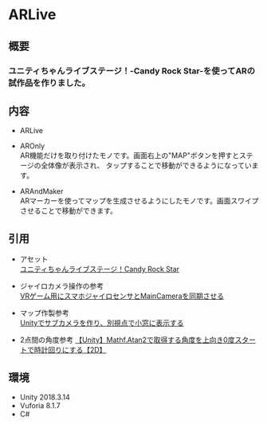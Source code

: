 # ARLive  

## 概要  
### ユニティちゃんライブステージ！-Candy Rock Star-を使ってARの試作品を作りました。  

## 内容  
- ARLive  
 - AROnly  
 AR機能だけを取り付けたモノです。画面右上の"MAP"ボタンを押すとステージの全体像が表示され、
 タップすることで移動ができるようになっています。  
 
 - ARAndMaker  
 ARマーカーを使ってマップを生成させるようにしたモノです。画面スワイプさせることで移動ができます。  
 
## 引用  
- アセット  
[ユニティちゃんライブステージ！Candy Rock Star](http://unity-chan.com/download/releaseNote.php?id=CandyRockStar)  

- ジャイロカメラ操作の参考  
[VRゲーム用にスマホジャイロセンサとMainCameraを同期させる](https://qiita.com/fumishitan/items/c2b023b9b9655d0a7d46)  

- マップ作製参考  
[Unityでサブカメラを作り、別視点で小窓に表示する](https://gametukurikata.com/camera/smallwindowcamera)  

- 2点間の角度参考
[【Unity】Mathf.Atan2で取得する角度を上向き0度スタートで時計回りにする【2D】](https://t-stove-k.hatenablog.com/entry/2018/08/28/164549)  

## 環境
- Unity 2018.3.14
- Vuforia 8.1.7
- C#
